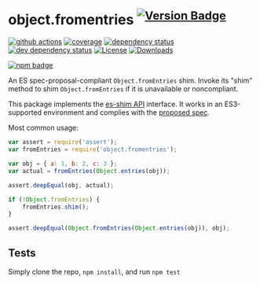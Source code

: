 # object.fromentries <sup>[![Version Badge][npm-version-svg]][package-url]</sup>

[![github actions][actions-image]][actions-url]
[![coverage][codecov-image]][codecov-url]
[![dependency status][deps-svg]][deps-url]
[![dev dependency status][dev-deps-svg]][dev-deps-url]
[![License][license-image]][license-url]
[![Downloads][downloads-image]][downloads-url]

[![npm badge][npm-badge-png]][package-url]

An ES spec-proposal-compliant `Object.fromEntries` shim. Invoke its "shim" method to shim `Object.fromEntries` if it is unavailable or noncompliant.

This package implements the [es-shim API](https://github.com/es-shims/api) interface. It works in an ES3-supported environment and complies with
the [proposed spec](https://tc39.github.io/proposal-object-from-entries/).

Most common usage:

```js
var assert = require('assert');
var fromEntries = require('object.fromentries');

var obj = { a: 1, b: 2, c: 3 };
var actual = fromEntries(Object.entries(obj));

assert.deepEqual(obj, actual);

if (!Object.fromEntries) {
	fromEntries.shim();
}

assert.deepEqual(Object.fromEntries(Object.entries(obj)), obj);
```

## Tests

Simply clone the repo, `npm install`, and run `npm test`

[package-url]: https://npmjs.com/package/object.fromentries

[npm-version-svg]: https://versionbadg.es/es-shims/Object.fromEntries.svg

[deps-svg]: https://david-dm.org/es-shims/Object.fromEntries.svg

[deps-url]: https://david-dm.org/es-shims/Object.fromEntries

[dev-deps-svg]: https://david-dm.org/es-shims/Object.fromEntries/dev-status.svg

[dev-deps-url]: https://david-dm.org/es-shims/Object.fromEntries#info=devDependencies

[npm-badge-png]: https://nodei.co/npm/object.fromentries.png?downloads=true&stars=true

[license-image]: https://img.shields.io/npm/l/object.fromentries.svg

[license-url]: LICENSE

[downloads-image]: https://img.shields.io/npm/dm/object.fromentries.svg

[downloads-url]: https://npm-stat.com/charts.html?package=object.fromentries

[codecov-image]: https://codecov.io/gh/es-shims/Object.fromEntries/branch/main/graphs/badge.svg

[codecov-url]: https://app.codecov.io/gh/es-shims/Object.fromEntries/

[actions-image]: https://img.shields.io/endpoint?url=https://github-actions-badge-u3jn4tfpocch.runkit.sh/es-shims/Object.fromEntries

[actions-url]: https://github.com/es-shims/Object.fromEntries/actions
